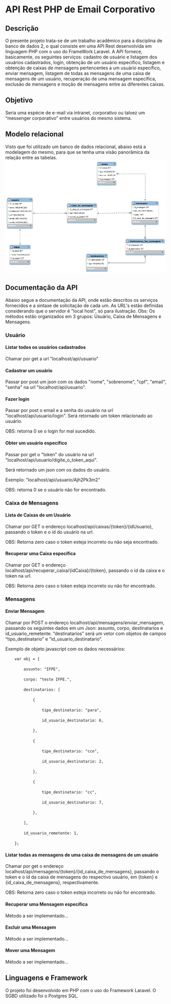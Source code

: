 
# API Rest PHP de Email Corporativo
## Descrição
O presente projeto trata-se de um trabalho acadêmico para a disciplina de banco de dados 2, o qual consiste em uma API Rest desenvolvida em linguagem PHP com o uso do FrameWork Laravel. 
A API fornece, basicamente, os seguintes serviços: cadastro de usuário e listagem dos usuários cadastrados, login, obtenção de um usuário específico, listagem e obtenção de caixas de mensagens pertencentes a um usuário específico, enviar mensagem, listagem de todas as mensagens de uma caixa de mensagens de um usuário, recuperação de uma mensagem específica, exclusão de mensagens e moção de mensagens entre as diferentes caixas.
    
## Objetivo
Seria uma espécie de e-mail via intranet, corporativo ou talvez um “messenger corporativo” entre usuários do mesmo sistema.
    
## Modelo relacional
Visto que foi utilizado um banco de dados relacional, abaixo está a modelagem do mesmo, para que se tenha uma visão panorâmica da relação entre as tabelas.
![modelo relacional](https://github.com/MarcosJuunioor/api-email/blob/master/modelo%20relacional%20api_email.png)


## Documentação da API
Abaixo segue a documentação da API, onde estão descritos os serviços fornecidos e a sintaxe de solicitação de cada um. As URL's estão definidas considerando que o servidor é "local host", só para ilustração. Obs: Os métodos estão organizados em 3 grupos: Usuário, Caixa de Mensagens e Mensagens.

### Usuário 

#### Listar todos os usuários cadastrados 

Chamar por get a url "localhost/api/usuario" 

#### Cadastrar um usuário 

Passar por post um json com os dados "nome", "sobrenome", "cpf", "email", "senha" na url "localhost/api/usuario".  

#### Fazer login 

Passar por post o email e a senha do usuário na url "localhost/api/usuario/login". Será retornado um token relacionado ao usuário. 

OBS: retorna 0 se o login for mal sucedido. 

#### Obter um usuário específico  

Passar por get o "token" do usuário na url "localhost/api/usuario/digite_o_token_aqui". 

Será retornado um json com os dados do usuário. 

Exemplo: "localhost/api/usuario/Ajh2Pk3m2" 

OBS: retorna 0 se o usuário não for encontrado. 

### Caixa de Mensagens 

#### Lista de Caixas de um Usuário 

Chamar por GET o endereço localhost/api/caixas/{token}/{idUsuario}, passando o token e o id do usuário na url. 

OBS: Retorna zero caso o token esteja incorreto ou não seja encontrado. 

#### Recuperar uma Caixa específica 

Chamar por GET o endereço localhost/api/recuperar_caixa/{idCaixa}/{token},  passando o id da caixa e o token na url. 

OBS: Retorna zero caso o token esteja incorreto ou não for encontrado. 

### Mensagens

#### Enviar Mensagem 

Chamar por POST o endereço localhost/api/mensagens/enviar_mensagem, passando os seguintes dados em um Json: assunto, corpo, destinatarios e id_usuario_remetente. “destinatarios” será um vetor com objetos de campos “tipo_destinatario” e  “id_usuario_destinatario”. 

Exemplo de objeto javascript com os dados necessários:  

        var obj = {          

            assunto: "IFPE", 

            corpo: "teste IFPE.", 

            destinatarios: [ 

                { 

                    tipo_destinatario: "para", 

                    id_usuario_destinatario: 6, 

                }, 

                { 

                    tipo_destinatario: "cco", 

                    id_usuario_destinatario: 2, 

                }, 

                { 

                    tipo_destinatario: "cc", 

                    id_usuario_destinatario: 7, 

                }, 

            ], 

            id_usuario_remetente: 1,           

        }; 

#### Listar todas as mensagens de uma caixa de mensagens de um usuário 

Chamar por get o endereço localhost/api/mensagens/{token}/{id_caixa_de_mensagens}, passando o token e o id da caixa de mensagens do respectivo usuário, em {token} e {id_caixa_de_mensagens}, respectivamente. 

OBS: Retorna zero caso o token esteja incorreto ou não for encontrado. 

#### Recuperar uma Mensagem específica 
Método a ser implementado...

#### Excluir uma Mensagem 
Método a ser implementado...
 
#### Mover uma Mensagem 
Método a ser implementado...

## Linguagens e Framework
O projeto foi desenvolvido em PHP com o uso do Framework Laravel. O SGBD utilizado foi o Postgres SQL.







